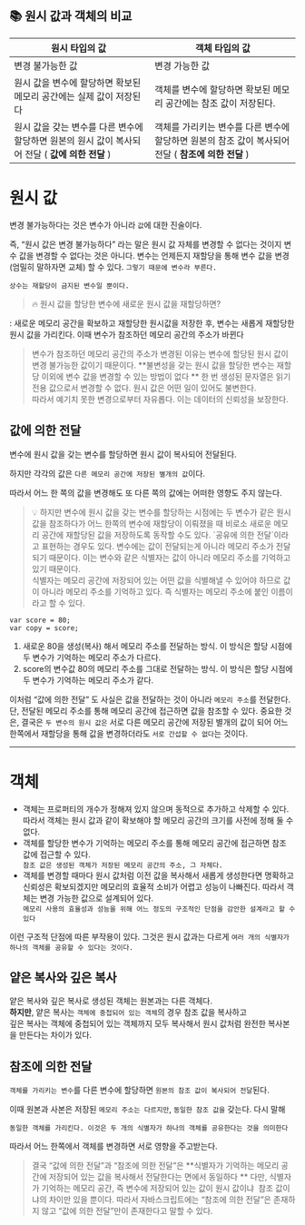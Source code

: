 ## 📚 원시 값과 객체의 비교

| 원시 타입의 값                                                                                   | 객체 타입의 값                                                                                      |
| ------------------------------------------------------------------------------------------------ | --------------------------------------------------------------------------------------------------- |
| 변경 불가능한 값                                                                                 | 변경 가능한 값                                                                                      |
| 원시 값을 변수에 할당하면 확보된 메모리 공간에는 실제 값이 저장된다                              | 객체를 변수에 할당하면 확보된 메모리 공간에는 참조 값이 저장된다.                                   |
| 원시 값을 갖는 변수를 다른 변수에 할당하면 원본의 원시 값이 복사되어 전달 ( **값에 의한 전달** ) | 객체를 가리키는 변수를 다른 변수에 할당하면 원본의 참조 값이 복사되어 전달 ( **참조에 의한 전달** ) |

# 원시 값

변경 불가능하다는 것은 변수가 아니라 `값`에 대한 진술이다.

즉, “원시 값은 변경 불가능하다” 라는 말은 원시 값 자체를 변경할 수 없다는 것이지 변수 값을 변경할 수 없다는 것은 아니다. 변수는 언제든지 재할당을 통해 변수 값을 변경 (엄밀히 말하자면 교체) 할 수 있다. `그렇기 때문에 변수라 부른다.`

`상수는 재할당이 금지된 변수일 뿐이다.`

> 🔥 원시 값을 할당한 변수에 새로운 원시 값을 재할당하면?

: 새로운 메모리 공간을 확보하고 재할당한 원시값을 저장한 후, 변수는 새롭게 재할당한 원시 값을 가리킨다. 이때 변수가 참조하던 메모리 공간의 주소가 바뀐다

> 변수가 참조하던 메모리 공간의 주소가 변경된 이유는 변수에 할당된 원시 값이 변경 불가능한 값이기 때문이다. **불변성을 갖는 원시 값을 할당한 변수는 재할당 이외에 변수 값을 변경할 수 있는 방법이 없다 **
> 한 번 생성된 문자열은 읽기 전용 값으로서 변경할 수 없다. 원시 값은 어떤 일이 있어도 불변한다.  
> 따라서 예기치 못한 변경으로부터 자유롭다. 이는 데이터의 신뢰성을 보장한다.

## **값에 의한 전달**

변수에 원시 값을 갖는 변수를 할당하면 원시 값이 복사되어 전달된다.

하지만 각각의 값은 `다른 메모리 공간에 저장된 별개의 값`이다.

따라서 어느 한 쪽의 값을 변경해도 또 다른 쪽의 값에는 어떠한 영향도 주지 않는다.

> 💡 하지만 변수에 원시 값을 갖는 변수를 할당하는 시점에는 두 변수가 같은 원시 값을 참조하다가 어느 한쪽의 변수에 재할당이 이뤄졌을 때 비로소 새로운 메모리 공간에 재할당된 값을 저장하도록 동작할 수도 있다. \`공유에 의한 전달\`이라고 표현하는 경우도 있다. 변수에는 값이 전달되는게 아니라 메모리 주소가 전달되기 때문이다. 이는 변수와 같은 식별자는 값이 아니라 메모리 주소를 기억하고 있기 때문이다.  
> 식별자는 메모리 공간에 저장되어 있는 어떤 값을 식별해낼 수 있어야 하므로 값이 아니라 메모리 주소를 기억하고 있다. 즉 식별자는 메모리 주소에 붙인 이름이라고 할 수 있다.

```
var score = 80;
var copy = score;
```

1. 새로운 80을 생성(복사) 해서 메모리 주소를 전달하는 방식. 이 방식은 할당 시점에 두 변수가 기억하는
   메모리 주소가 다르다.
2. score의 변수값 80의 메모리 주소를 그대로 전달하는 방식. 이 방식은 할당 시점에 두 변수가 기억하는
   메모리 주소가 같다.

이처럼 “값에 의한 전달” 도 사실은 값을 전달하는 것이 아니라 `메모리 주소`를 전달한다. 단, 전달된 메모리 주소를 통해 메모리 공간에 접근하면 값을 참조할 수 있다. 중요한 것은, 결국은 `두 변수의 원시 값은` 서로 다른 메모리 공간에 저장된 별개의 값이 되어 어느 한쪽에서 재할당을 통해 값을 변경하더라도 `서로 간섭할 수 없다`는 것이다.

---

# 객체

- 객체는 프로퍼티의 개수가 정해져 있지 않으며 동적으로 추가하고 삭제할 수 있다. 따라서 객체는 원시 값과 같이 확보해야 할 메모리 공간의 크기를 사전에 정해 둘 수 없다.
- 객체를 할당한 변수가 기억하는 메모리 주소를 통해 메모리 공간에 접근하면 참조 값에 접근할 수 있다.  
  `참조 값은 생성된 객체가 저장된 메모리 공간의 주소, 그 자체다.`
- 객체를 변경할 때마다 원시 값처럼 이전 값을 복사해서 새롭게 생성한다면 명확하고 신뢰성은 확보되겠지만 메모리의 효율적 소비가 어렵고 성능이 나빠진다. 따라서 객체는 변경 가능한 값으로 설계되어 있다.  
  `메모리 사용의 효율성과 성능을 위해 어느 정도의 구조적인 단점을 감안한 설계라고 할 수 있다`

이런 구조적 단점에 따른 부작용이 있다. 그것은 원시 값과는 다르게 `여러 개의 식별자가 하나의 객체를 공유할 수 있다는 것이다.`

## **얕은 복사와 깊은 복사**

얕은 복사와 깊은 복사로 생성된 객체는 원본과는 다른 객체다.  
**하지만**, 얕은 복사는 `객체에 중첩되어 있는 객체`의 경우 참조 값을 복사하고  
깊은 복사는 객체에 중첩되어 있는 객체까지 모두 복사해서 원시 값처럼 완전한 복사본을 만든다는 차이가 있다.

## **참조에 의한 전달**

`객체를 가리키는 변수`를 다른 변수에 할당하면 `원본의 참조 값이 복사되어 전달`된다.

이때 원본과 사본은 저장된 `메모리 주소는 다르지만`, `동일한 참조 값을` 갖는다. 다시 말해

`동일한 객체를 가리킨다. 이것은 두 개의 식별자가 하나의 객체를 공유한다는 것을 의미한다`

따라서 어느 한쪽에서 객체를 변경하면 서로 영향을 주고받는다.

> 결국 “값에 의한 전달”과 “참조에 의한 전달”은 **식별자가 기억하는 메모리 공간에 저장되어 있는 값을 복사해서 전달한다는 면에서 동일하다 **
> 다만, 식별자가 기억하는 메모리 공간, 즉 변수에 저장되어 있는 값이 원시 값이냐  참조 값이냐의 차이만 있을 뿐이다. 따라서 자바스크립트에는 “참조에 의한 전달”은 존재하지 않고 “값에 의한 전달”만이 존재한다고 말할 수 있다.
